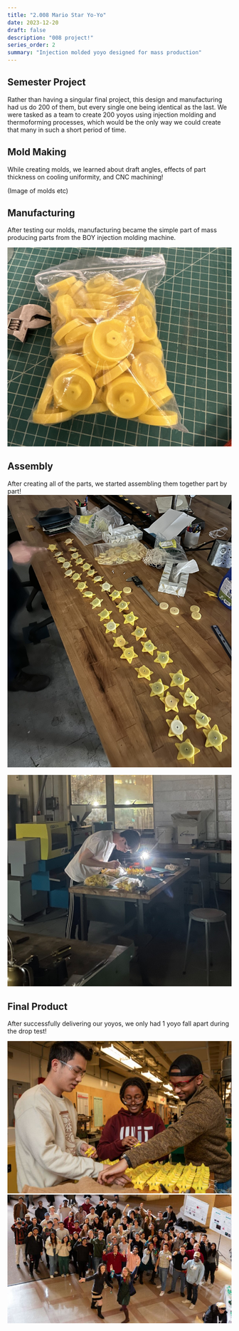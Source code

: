 ```yaml
---
title: "2.008 Mario Star Yo-Yo"
date: 2023-12-20
draft: false
description: "008 project!"
series_order: 2
summary: "Injection molded yoyo designed for mass production"
---
```


## Semester Project

Rather than having a singular final project, this design and manufacturing had us do 200 of them, but every single one being identical as the last.
We were tasked as a team to create 200 yoyos using injection molding and thermoforming processes, which would be the only way we could create that many in such a short period of time.

## Mold Making
While creating molds, we learned about draft angles, effects of part thickness on cooling uniformity, and CNC machining!

(Image of molds etc)

## Manufacturing

After testing our molds, manufacturing became the simple part of mass producing parts from the BOY injection molding machine.

<img class="thumbnailshadow" src="images/bag.jpg"/>

## Assembly

After creating all of the parts, we started assembling them together part by part!
<img class="thumbnailshadow" src="images/assembly.jpg"/>

<img class="thumbnailshadow" src="images/building.jpg"/>

## Final Product

After successfully delivering our yoyos, we only had 1 yoyo fall apart during the drop test!

<img class="thumbnailshadow" src="images/stars.jpg"/>

<img class="thumbnailshadow" src="images/class.jpg"/>
